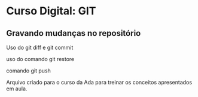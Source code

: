 # Curso Digital: GIT

## Gravando mudanças no repositório

Uso do git diff e git commit

uso do comando git restore

comando git push

Arquivo criado para o curso da Ada para treinar os conceitos apresentados em aula.